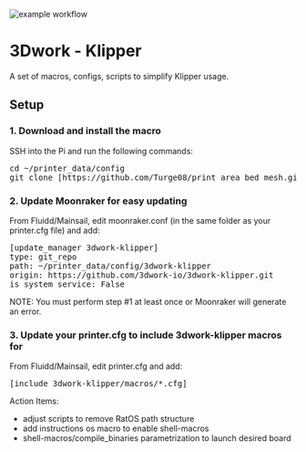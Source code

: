 ![example workflow](https://github.com/3dwork-io/3dwork-klipper/actions/workflows/CI_UpdateGists.yml/badge.svg)
# 3Dwork - Klipper
A set of macros, configs, scripts to simplify Klipper usage.

## Setup

### 1. Download and install the macro
SSH into the Pi and run the following commands:
<pre>
cd ~/printer_data/config
git clone [https://github.com/Turge08/print_area_bed_mesh.git](https://github.com/3dwork-io/3dwork-klipper.git)
</pre>

### 2. Update Moonraker for easy updating
From Fluidd/Mainsail, edit moonraker.conf (in the same folder as your printer.cfg file) and add:
<pre>
[update_manager 3dwork-klipper]
type: git_repo
path: ~/printer_data/config/3dwork-klipper
origin: https://github.com/3dwork-io/3dwork-klipper.git
is_system_service: False</pre>

NOTE: You must perform step #1 at least once or Moonraker will generate an error.

### 3. Update your printer.cfg to include 3dwork-klipper macros for
From Fluidd/Mainsail, edit printer.cfg and add:
<pre>
[include 3dwork-klipper/macros/*.cfg]
</pre>

Action Items:
- adjust scripts to remove RatOS path structure
- add instructions os macro to enable shell-macros
- shell-macros/compile_binaries parametrization to launch desired board
